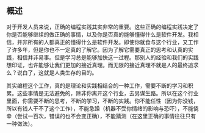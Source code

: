 概述
----
对于开发人员来说，正确的编程实践其实非常的重要。这些正确的编程实践决定了你是否能够继续的做正确的事情，以及你是否真的能够懂得什么是软件开发。我相信，并非所有的人都真正的懂得什么是软件开发。即使你就食与这个行业，又工作了许多年，但是你也不一定真的了解它。因为了解它需要真正的思考和认真的实践，相信并非易事。但是学习总是能够加快这一过程。那别人的经验和我们的实践想印证，也许能够让我们更加的接近真理。而无限的接近真理不就是人的最终追求么？说白了，这就是人类生存的目的。

其实编程这个工作，真的是理论和实践相结合的一种工作，需要不断的学习和积累。这些事情是无法避免的，除非你离开这个行业，去另谋生路。所以在这个行业里面，你需要不断的思考，不断的学习，不断的实践。你不能任性（因为你没钱，所以有钱人干不了这个工作），不能急躁（机器不受你情绪的影响与恐吓），不能侥幸（尝试一百次，错误的也不会变正确），不能猜测（在这里正确的事情往往只有一种做法）。
